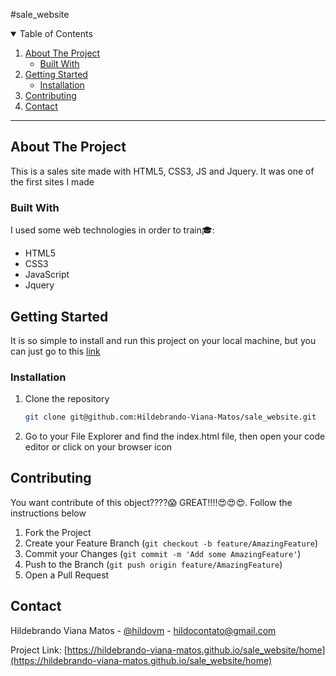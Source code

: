#sale_website

<details open="open">
  <summary>Table of Contents</summary>
  <ol>
    <li>
      <a href="#about-the-project">About The Project</a>
      <ul>
        <li><a href="#built-with">Built With</a></li>
      </ul>
    </li>
    <li>
      <a href="#getting-started">Getting Started</a>
      <ul>
        <li><a href="#installation">Installation</a></li>
      </ul>
    </li>
    <li><a href="#contributing">Contributing</a></li>
    <li><a href="#contact">Contact</a></li>
  </ol>
</details>

<hr>

## About The Project
<p>This is a sales site made with HTML5, CSS3, JS and Jquery. It was one of the first sites I made</p>

### Built With
I used some web technologies in order to train:mortar_board::
* HTML5
* CSS3
* JavaScript
* Jquery

## Getting Started
It is so simple to install and run this project on your local machine, but you can just go to this [link](https://hildebrando-viana-matos.github.io/sale_website/home)
### Installation
1. Clone the repository
   ```sh
   git clone git@github.com:Hildebrando-Viana-Matos/sale_website.git
   ```
2. Go to your File Explorer and find the index.html file, then open your code editor or click on your browser icon

## Contributing

You want contribute of this object????:scream: GREAT!!!!:heart_eyes::heart_eyes::heart_eyes:. Follow the instructions below

1. Fork the Project
2. Create your Feature Branch (`git checkout -b feature/AmazingFeature`)
3. Commit your Changes (`git commit -m 'Add some AmazingFeature'`)
4. Push to the Branch (`git push origin feature/AmazingFeature`)
5. Open a Pull Request

## Contact

Hildebrando Viana Matos - [@hildovm](https://www.instagram.com/hildovm/) - hildocontato@gmail.com

Project Link: [https://hildebrando-viana-matos.github.io/sale_website/home](https://hildebrando-viana-matos.github.io/sale_website/home)
